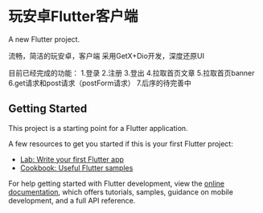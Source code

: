 # 玩安卓Flutter客户端

A new Flutter project.

流畅，简洁的玩安卓，客户端
采用GetX+Dio开发，深度还原UI

目前已经完成的功能：
1.登录
2.注册
3.登出
4.拉取首页文章
5.拉取首页banner
6.get请求和post请求（postForm请求）
7.后序的待完善中
 
## Getting Started

This project is a starting point for a Flutter application.

A few resources to get you started if this is your first Flutter project:

- [Lab: Write your first Flutter app](https://docs.flutter.dev/get-started/codelab)
- [Cookbook: Useful Flutter samples](https://docs.flutter.dev/cookbook)

For help getting started with Flutter development, view the
[online documentation](https://docs.flutter.dev/), which offers tutorials,
samples, guidance on mobile development, and a full API reference.
